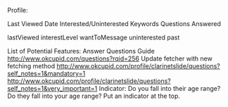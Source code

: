Profile:

Last Viewed Date
Interested/Uninterested
Keywords
Questions Answered

lastViewed
interestLevel
	wantToMessage
	uninterested
	past


List of Potential Features:
	Answer Questions Guide http://www.okcupid.com/questions?rqid=256
	Update fetcher with new fetching method
		http://www.okcupid.com/profile/clarinetslide/questions?self_notes=1&mandatory=1
		http://www.okcupid.com/profile/clarinetslide/questions?self_notes=1&very_important=1
	Indicator: Do you fall into their age range? Do they fall into your age range? Put an indicator at the top.
